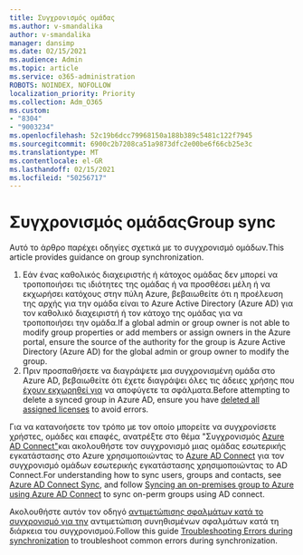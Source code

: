 ```yaml
---
title: Συγχρονισμός ομάδας
ms.author: v-smandalika
author: v-smandalika
manager: dansimp
ms.date: 02/15/2021
ms.audience: Admin
ms.topic: article
ms.service: o365-administration
ROBOTS: NOINDEX, NOFOLLOW
localization_priority: Priority
ms.collection: Adm_O365
ms.custom:
- "8304"
- "9003234"
ms.openlocfilehash: 52c19b6dcc79968150a188b389c5481c122f7945
ms.sourcegitcommit: 6900c2b7208ca51a9873dfc2e00be6f66cb25e3c
ms.translationtype: MT
ms.contentlocale: el-GR
ms.lasthandoff: 02/15/2021
ms.locfileid: "50256717"
---
```

# <a name="group-sync"></a><span data-ttu-id="f5af3-102">Συγχρονισμός ομάδας</span><span class="sxs-lookup"><span data-stu-id="f5af3-102">Group sync</span></span>

<span data-ttu-id="f5af3-103">Αυτό το άρθρο παρέχει οδηγίες σχετικά με το συγχρονισμό ομάδων.</span><span class="sxs-lookup"><span data-stu-id="f5af3-103">This article provides guidance on group synchronization.</span></span>

1. <span data-ttu-id="f5af3-104">Εάν ένας καθολικός διαχειριστής ή κάτοχος ομάδας δεν μπορεί να τροποποιήσει τις ιδιότητες της ομάδας ή να προσθέσει μέλη ή να εκχωρήσει κατόχους στην πύλη Azure, βεβαιωθείτε ότι η προέλευση της αρχής για την ομάδα είναι το Azure Active Directory (Azure AD) για τον καθολικό διαχειριστή ή τον κάτοχο της ομάδας για να τροποποιήσει την ομάδα.</span><span class="sxs-lookup"><span data-stu-id="f5af3-104">If a global admin or group owner is not able to modify group properties or add members or assign owners in the Azure portal, ensure the source of the authority for the group is Azure Active Directory (Azure AD) for the global admin or group owner to modify the group.</span></span>
2. <span data-ttu-id="f5af3-105">Πριν προσπαθήσετε να διαγράψετε μια συγχρονισμένη ομάδα στο Azure AD, βεβαιωθείτε ότι έχετε διαγράψει όλες τις άδειες χρήσης που [έχουν εκχωρηθεί για](https://docs.microsoft.com/azure/active-directory/enterprise-users/licensing-group-advanced) να αποφύγετε τα σφάλματα.</span><span class="sxs-lookup"><span data-stu-id="f5af3-105">Before attempting to delete a synced group in Azure AD, ensure you have [deleted all assigned licenses](https://docs.microsoft.com/azure/active-directory/enterprise-users/licensing-group-advanced) to avoid errors.</span></span>

<span data-ttu-id="f5af3-106">Για να κατανοήσετε τον τρόπο με τον οποίο μπορείτε να συγχρονίσετε χρήστες, ομάδες και επαφές, ανατρέξτε στο θέμα "Συγχρονισμός [Azure AD Connect"](https://docs.microsoft.com/azure/active-directory/hybrid/concept-azure-ad-connect-sync-user-and-contacts)και ακολουθήστε τον συγχρονισμό μιας ομάδας εσωτερικής εγκατάστασης στο Azure χρησιμοποιώντας το [Azure AD Connect](https://docs.microsoft.com/azure/active-directory/hybrid/whatis-hybrid-identity?WT.mc_id=Portal-Microsoft_Azure_Support) για τον συγχρονισμό ομάδων εσωτερικής εγκατάστασης χρησιμοποιώντας το AD Connect.</span><span class="sxs-lookup"><span data-stu-id="f5af3-106">For understanding how to sync users, groups and contacts, see [Azure AD Connect Sync](https://docs.microsoft.com/azure/active-directory/hybrid/concept-azure-ad-connect-sync-user-and-contacts), and follow [Syncing an on-premises group to Azure using Azure AD Connect](https://docs.microsoft.com/azure/active-directory/hybrid/whatis-hybrid-identity?WT.mc_id=Portal-Microsoft_Azure_Support) to sync on-perm groups using AD connect.</span></span>

<span data-ttu-id="f5af3-107">Ακολουθήστε αυτόν τον οδηγό [αντιμετώπισης σφαλμάτων κατά το συγχρονισμό για την](https://docs.microsoft.com/azure/active-directory/hybrid/tshoot-connect-sync-errors) αντιμετώπιση συνηθισμένων σφαλμάτων κατά τη διάρκεια του συγχρονισμού.</span><span class="sxs-lookup"><span data-stu-id="f5af3-107">Follow this guide [Troubleshooting Errors during synchronization](https://docs.microsoft.com/azure/active-directory/hybrid/tshoot-connect-sync-errors) to troubleshoot common errors during synchronization.</span></span>

